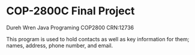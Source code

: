 # COP-2800C Final Project

Dureh Wren
Java Programing COP2800
CRN:12736

This program is used to hold contacts as well as key information for them; names, address, phone number, and email. 
 

